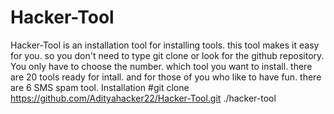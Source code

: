 # Hacker-Tool
Hacker-Tool is an installation tool for installing tools. this tool makes it easy for you. so you don't need to type git clone or look for the github repository. You only have to choose the number. which tool you want to install. there are 20 tools ready for intall. and for those of you who like to have fun. there are 6 SMS spam tool.
Installation
#git clone https://github.com/Adityahacker22/Hacker-Tool.git
./hacker-tool
